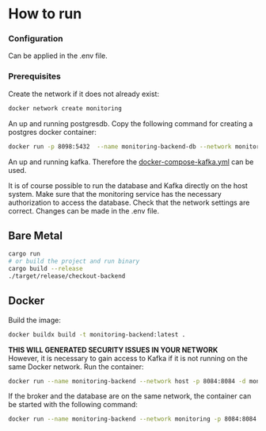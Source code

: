 # How to run 
### Configuration
Can be applied in the .env file.

### Prerequisites
Create the network if it does not already exist:
```bash
docker network create monitoring
```

An up and running postgresdb. Copy the following command for creating a postgres docker container:

```bash
docker run -p 8098:5432  --name monitoring-backend-db --network monitoring -e POSTGRES_PASSWORD=password -e POSTGRES_USER=monitoring -e POSTGRES_DB=monitoring -d postgres
```

An up and running kafka. Therefore the [docker-compose-kafka.yml](../../docker/docker-compose-kafka.yml) can be used.

It is of course possible to run the database and Kafka directly on the host system. Make sure that the monitoring service has the necessary authorization to access the database. Check that the network settings are correct. Changes can be made in the .env file.

## Bare Metal
```bash
cargo run
# or build the project and run binary
cargo build --release
./target/release/checkout-backend
```

## Docker
Build the image:
```bash
docker buildx build -t monitoring-backend:latest .
```

**THIS WILL GENERATED SECURITY ISSUES IN YOUR NETWORK**<br>
However, it is necessary to gain access to Kafka if it is not running on the same Docker network.
Run the container:
```bash
docker run --name monitoring-backend --network host -p 8084:8084 -d monitoring-backend 
```

If the broker and the database are on the same network, the container can be started with 
the following command:
```bash
docker run --name monitoring-backend --network monitoring -p 8084:8084 -d monitoring-backend 
```